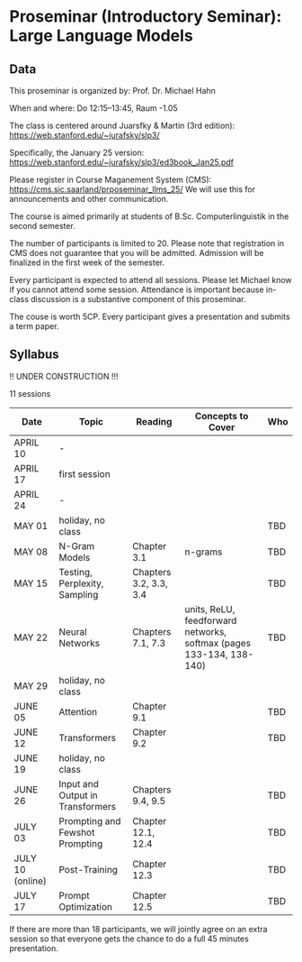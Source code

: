 # Proseminar (Introductory Seminar): Large Language Models



## Data

This proseminar is organized by: Prof. Dr. Michael Hahn

When and where: Do 12:15–13:45, Raum -1.05

The class is centered around Juarsfky & Martin (3rd edition): https://web.stanford.edu/~jurafsky/slp3/

Specifically, the January 25 version: https://web.stanford.edu/~jurafsky/slp3/ed3book_Jan25.pdf

Please register in Course Maganement System (CMS): https://cms.sic.saarland/prposeminar_llms_25/
We will use this for announcements and other communication.

The course is aimed primarily at students of B.Sc. Computerlinguistik in the second semester.

The number of participants is limited to 20. Please note that registration in CMS does not guarantee that you will be admitted. Admission will be finalized in the first week of the semester.

Every participant is expected to attend all sessions. Please let Michael know if you cannot attend some session. Attendance is important because in-class discussion is a substantive component of this proseminar.

The couse is worth 5CP. Every participant gives a presentation and submits a term paper.

## Syllabus

!! UNDER CONSTRUCTION !!!



11 sessions

| Date      | Topic          | Reading | Concepts to Cover     |  Who |
|-----------|--------------------|-----|-----|------|
| APRIL 10  | -                   |   |   |  |
| APRIL 17  | first session                   |   |   |  |
| APRIL 24  | -                   |   |   |    |
| MAY 01    | holiday, no class  |   |   |  TBD  |
| MAY 08    | N-Gram Models      | Chapter 3.1   | n-grams   |  TBD  |
| MAY 15    | Testing, Perplexity, Sampling    | Chapters 3.2, 3.3, 3.4   |   |  TBD  |
| MAY 22    | Neural Networks                   | Chapters 7.1, 7.3   | units, ReLU, feedforward networks, softmax (pages 133-134, 138-140) |  TBD  |
| MAY 29    | holiday, no class  |   |   |  |
| JUNE 05   | Attention                   | Chapter 9.1   |   |  TBD  |
| JUNE 12   | Transformers                   | Chapter 9.2   |   |  TBD  |
| JUNE 19   | holiday, no class  |   |   |  |
| JUNE 26   | Input and Output  in Transformers                   | Chapters 9.4, 9.5  |   |  TBD  |
| JULY 03   |   Prompting and Fewshot Prompting                | Chapter 12.1, 12.4  |   |  TBD  |
| JULY 10 (online)   |    Post-Training                | Chapter 12.3  |   |  TBD  |
| JULY 17   |    Prompt Optimization                | Chapter 12.5  |   |  TBD |

If there are more than 18 participants, we will jointly agree on an extra session so that everyone gets the chance to do a full 45 minutes presentation.

